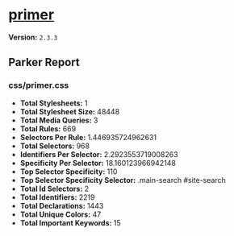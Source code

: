 # [primer]( http://primercss.io )

**Version:** `2.3.3`

## Parker Report

### css/primer.css

- **Total Stylesheets:** 1
- **Total Stylesheet Size:** 48448
- **Total Media Queries:** 3
- **Total Rules:** 669
- **Selectors Per Rule:** 1.446935724962631
- **Total Selectors:** 968
- **Identifiers Per Selector:** 2.2923553719008263
- **Specificity Per Selector:** 18.160123966942148
- **Top Selector Specificity:** 110
- **Top Selector Specificity Selector:** .main-search #site-search
- **Total Id Selectors:** 2
- **Total Identifiers:** 2219
- **Total Declarations:** 1443
- **Total Unique Colors:** 47
- **Total Important Keywords:** 15
